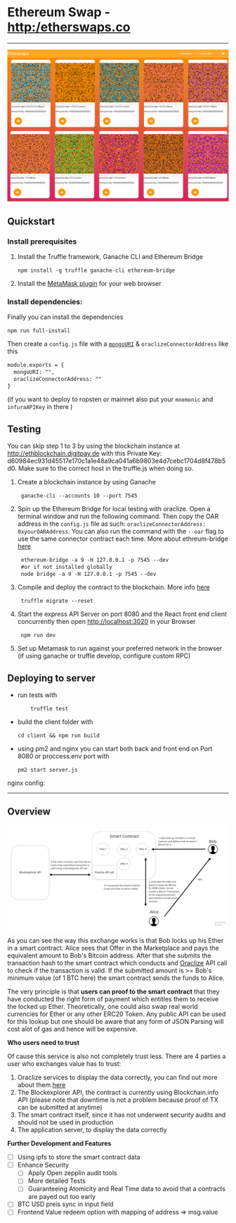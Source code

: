 #  Ethereum Swap - [http:/etherswaps.co](http://etherswaps.co)
---
![Market](/client/src/assets/EtherswapsMarketGrid.png)

## Quickstart

### Install prerequisites

1. Install the Truffle framework, Ganache CLI and Ethereum Bridge

       npm install -g truffle ganache-cli ethereum-bridge

2. Install the [MetaMask plugin](https://metamask.io/) for your web browser

### Install dependencies:

Finally you can install the dependencies

    npm run full-install

Then create a `config.js` file with a [`mongoURI`](https://mlab.com/) & `oraclizeConnectorAddress` like this

    module.exports = {
      mongoURI: "",
      oraclizeConnectorAddress: ""
    }


(if you want to deploy to ropsten or mainnet also put your `mnemonic` and `infuraAPIKey` in there )

## Testing

You can skip step 1 to 3 by using the blockchain instance at http://ethblockchain.digitpay.de with this Private Key: d60984ec931d45517e170c1a1e48a9ca041a6b9803e4d7cebc1704d8f478b5d0.
Make sure to the correct host in the truffle.js when doing so.

1. Create a blockchain instance by using Ganache

        ganache-cli --accounts 10 --port 7545


2. Spin up the Ethereum Bridge for local testing with oraclize. Open a terminal window and run the following command. Then copy the OAR address in the `config.js` file as such: `oraclizeConnectorAddress: 0xyourOARAddress`. You can also run the command with the `--oar` flag to use the same connector contract each time. More about ethreum-bridge [here](https://github.com/oraclize/ethereum-bridge)

        ethereum-bridge -a 9 -H 127.0.0.1 -p 7545 --dev
        #or if not installed globally
        node bridge -a 9 -H 127.0.0.1 -p 7545 --dev

3. Compile and deploy the contract to the blockchain. More info  [here](https://github.com/oraclize/ethereum-bridge)  

        truffle migrate --reset

4. Start the express API Server on port 8080 and the React front end client concurrently then open [http://localhost:3020](http://localhost:3000) in your Browser

        npm run dev

5. Set up Metamask to run against your preferred network in the browser (if using ganache or truffle develop, configure custom RPC)


## Deploying to server

- run tests with

          truffle test
- build the client folder with

      cd client && npm run build

- using pm2 and nginx you can start both back and front end on Port 8080 or proccess.env port with

      pm2 start server.js
nginx config:

---
## Overview

![Overview](/client/src/assets/overview.jpg)

As you can see the way this exchange works is that Bob locks up his Ether in a smart contract. Alice sees that Offer in the Marketplace and pays the equivalent amount to Bob's Bitcoin address. After that she submits the transaction hash to the smart contract which conducts and [Oraclize](http://www.oraclize.it/) API call to check if the transaction is valid. If the submitted amount is >= Bob's minimum value (of 1 BTC here) the smart contract sends the funds to Alice.

The very principle is that **users can proof to the smart contract** that they have conducted the right form of payment which entitles them to receive the locked up Ether. Theoretically, one could also swap real world currencies for Ether or any other ERC20 Token. Any public API can be used for this lookup but one should be aware that any form of JSON Parsing will cost alot of gas and hence will be expensive.

__Who users need to trust__

Of cause this service is also not completely trust less. There are 4 parties a user who exchanges value has to trust:
1. Oraclize services to display the data correctly, you can find out more about them [here](https://ethereum.stackexchange.com/questions/2/how-can-an-ethereum-contract-get-data-from-a-website/2336#2336)
2. The Blockexplorer API, the contract is currently using Blockchain.info API (please note that downtime is not a problem because proof of TX can be submitted at anytime)
3. The smart contract itself, since it has not underwent security audits and should not be used in production
4. The application server, to display the data correctly

__Further Development and Features__

- [ ] Using ipfs to store the smart contract data
- [ ] Enhance Security
  - [ ] Apply Open zepplin audit tools
  - [ ] More detailed Tests
  - [ ] Guaranteeing Atomicity and Real Time data to avoid that a contracts are payed out too early
- [ ] BTC USD preis sync in input field
- [ ] Frontend Value redeem option with mapping of address => msg.value
